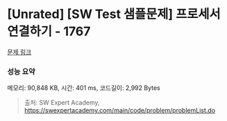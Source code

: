 # [Unrated] [SW Test 샘플문제] 프로세서 연결하기 - 1767 

[문제 링크](https://swexpertacademy.com/main/code/problem/problemDetail.do?contestProbId=AV4suNtaXFEDFAUf) 

### 성능 요약

메모리: 90,848 KB, 시간: 401 ms, 코드길이: 2,992 Bytes



> 출처: SW Expert Academy, https://swexpertacademy.com/main/code/problem/problemList.do
